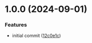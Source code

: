 # 1.0.0 (2024-09-01)


### Features

* initial commit ([12c0e1c](https://github.com/gliech/btrbk-ansible-role/commit/12c0e1cadf6e46384ed5848a8ca7e70ec42084f6))
